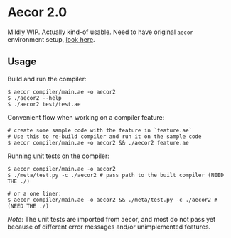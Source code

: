 # Aecor 2.0

Mildly WIP. Actually kind-of usable. Need to have original `aecor` environment setup, [look here](https://github.com/mustafaquraish/aecor).

## Usage

Build and run the compiler:

```shell
$ aecor compiler/main.ae -o aecor2
$ ./aecor2 --help
$ ./aecor2 test/test.ae
```

Convenient flow when working on a compiler feature:
```shell
# create some sample code with the feature in `feature.ae`
# Use this to re-build compiler and run it on the sample code
$ aecor compiler/main.ae -o aecor2 && ./aecor2 feature.ae
```

Running unit tests on the compiler:
```shell
$ aecor compiler/main.ae -o aecor2
$ ./meta/test.py -c ./aecor2 # pass path to the built compiler (NEED THE ./)

# or a one liner:
$ aecor compiler/main.ae -o aecor2 && ./meta/test.py -c ./aecor2 # (NEED THE ./)
```

*Note*: The unit tests are imported from aecor, and most do not pass yet because of different
error messages and/or unimplemented features.